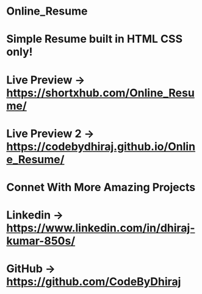 # Online_Resume
# Simple Resume built in HTML CSS only!

# Live Preview -> https://shortxhub.com/Online_Resume/

# Live Preview 2 -> https://codebydhiraj.github.io/Online_Resume/


# Connet With More Amazing Projects 

# Linkedin -> https://www.linkedin.com/in/dhiraj-kumar-850s/
# GitHub -> https://github.com/CodeByDhiraj
